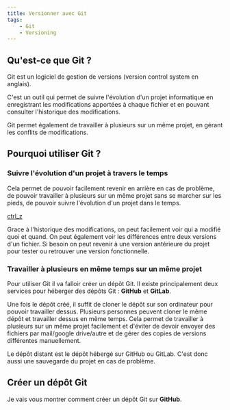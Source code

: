 ```yaml
---
title: Versionner avec Git
tags:
    - Git
    - Versioning
---
```


## Qu'est-ce que Git ?

Git est un logiciel de gestion de versions (version control system en anglais).


C'est un outil qui permet de suivre l'évolution d'un projet informatique en enregistrant les modifications apportées à chaque fichier et en pouvant consulter l'historique des modifications.

Git permet également de travailler à plusieurs sur un même projet, en gérant les conflits de modifications.

## Pourquoi utiliser Git ?

### Suivre l'évolution d'un projet à travers le temps

Cela permet de pouvoir facilement revenir en arrière en cas de problème, de pouvoir travailler à plusieurs sur un même projet sans se marcher sur les pieds, de pouvoir suivre l'évolution d'un projet dans le temps.

[ctrl_z](/imgs/meme_ctrl_z.png)

Grace à l'historique des modifications, on peut facilement voir qui a modifié quoi et quand. On peut également voir les différences entre deux versions d'un fichier. Si besoin on peut revenir à une version antérieure du projet pour tester ou retrouver une version fonctionnelle.

### Travailler à plusieurs en même temps sur un même projet

Pour utiliser Git il va falloir créer un dépôt Git.
Il existe principalement deux services pour héberger des dépôts Git : **GitHub** et **GitLab**.

Une fois le dépôt créé, il suffit de cloner le dépôt sur son ordinateur pour pouvoir travailler dessus. Plusieurs personnes peuvent cloner le même dépôt et travailler dessus en même temps.
Cela permet de travailler à plusieurs sur un même projet facilement et d'éviter de devoir envoyer des fichiers par mail/google drive/autre et de gérer des copies de versions différentes manuellement.

Le dépôt distant est le dépôt hébergé sur GitHub ou GitLab. C'est donc aussi une sauvegarde du projet en cas de problème.

[](/imgs/meme_final.png)

## Créer un dépôt Git

Je vais vous montrer comment créer un dépôt Git sur **GitHub**.


